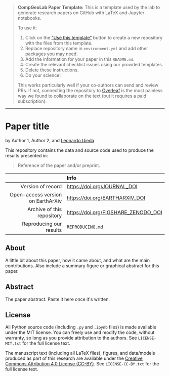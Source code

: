> **CompGeoLab Paper Template:** This is a template used by the lab to generate
> research papers on GitHub with LaTeX and Jupyter notebooks.
>
> To use it:
> 1. Click on the ["Use this template"](https://github.com/compgeolab/paper-template/generate) button to create a new repository with the files from this template.
> 1. Replace repository name in `environment.yml` and add other packages you may need.
> 1. Add the information for your paper in this `README.md`.
> 1. Create the relevant checklist issues using our provided templates.
> 1. Delete these instructions.
> 1. Do your science!
>
> This works particularly well if your co-authors can send and review PRs. If not,
> connecting the repository to [Overleaf](https://www.overleaf.com) is the most
> painless way we found to collaborate on the text (but it requires a paid
> subscription).

---

# Paper title

by
Author 1,
Author 2,
and [Leonardo Uieda](https://leouieda.com)

This repository contains the data and source code used to produce the results
presented in:

> Reference of the paper and/or preprint.

|  | Info |
|-:|:-----|
| Version of record | https://doi.org/JOURNAL_DOI |
| Open-access version on EarthArXiv | https://doi.org/EARTHARXIV_DOI |
| Archive of this repository | https://doi.org/FIGSHARE_ZENODO_DOI |
| Reproducing our results | [`REPRODUCING.md`](REPRODUCING.md) |

## About

A little bit about this paper, how it came about, and what are the main
contributions. Also include a summary figure or graphical abstract for this
paper.

## Abstract

The paper abstract. Paste it here once it's written.

## License

All Python source code (including `.py` and `.ipynb` files) is made available
under the MIT license. You can freely use and modify the code, without
warranty, so long as you provide attribution to the authors. See
`LICENSE-MIT.txt` for the full license text.

The manuscript text (including all LaTeX files), figures, and data/models
produced as part of this research are available under the [Creative Commons
Attribution 4.0 License (CC-BY)][cc-by]. See `LICENSE-CC-BY.txt` for the full
license text.

[cc-by]: https://creativecommons.org/licenses/by/4.0/
